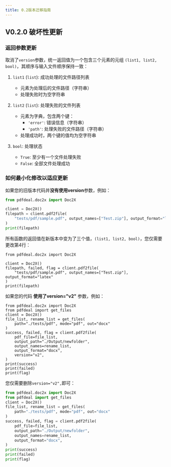 ```yaml
---
title: 0.2版本迁移指南
---
```


## V0.2.0 破坏性更新

### 返回参数更新
取消了`version`参数，统一返回值为一个包含三个元素的元组 `(list1, list2, bool)`，其顺序与输入文件顺序保持一致：

1. `list1` (`list`): 成功处理的文件路径列表
   - 元素为处理后的文件路径（字符串）
   - 处理失败时为空字符串

2. `list2` (`list`): 处理失败的文件列表
   - 元素为字典，包含两个键：
     - `'error'`: 错误信息（字符串）
     - `'path'`: 处理失败的文件路径（字符串）
   - 处理成功时，两个键的值均为空字符串

3. `bool`: 处理状态
   - `True`: 至少有一个文件处理失败
   - `False`: 全部文件处理成功

### 如何最小化修改以适应更新

如果您的旧版本代码并**没有使用version**参数，例如：

```python
from pdfdeal.doc2x import Doc2X

client = Doc2X()
filepath = client.pdf2file(
    "tests/pdf/sample.pdf", output_names=["Test.zip"], output_format="latex"
)
print(filepath)
```

所有函数的返回值在新版本中变为了三个值，`(list1, list2, bool)`，您仅需要更改第4行：

```python{4}
from pdfdeal.doc2x import Doc2X

client = Doc2X()
filepath, failed, flag = client.pdf2file(
    "tests/pdf/sample.pdf", output_names=["Test.zip"], output_format="latex"
)
print(filepath)
```

如果您的代码 **使用了version="v2"** 参数，例如：

```python{12}
from pdfdeal.doc2x import Doc2X
from pdfdeal import get_files
client = Doc2X()
file_list, rename_list = get_files(
    path="./tests/pdf", mode="pdf", out="docx"
)
success, failed, flag = client.pdf2file(
    pdf_file=file_list,
    output_path="./Output/newfolder",
    output_names=rename_list,
    output_format="docx",
    version="v2",
)
print(success)
print(failed)
print(flag)
```

您仅需要删除`version="v2",`即可：


```python
from pdfdeal.doc2x import Doc2X
from pdfdeal import get_files
client = Doc2X()
file_list, rename_list = get_files(
    path="./tests/pdf", mode="pdf", out="docx"
)
success, failed, flag = client.pdf2file(
    pdf_file=file_list,
    output_path="./Output/newfolder",
    output_names=rename_list,
    output_format="docx",
)
print(success)
print(failed)
print(flag)
```